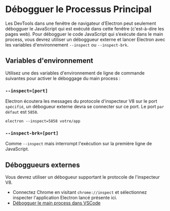 # Débogguer le Processus Principal

Les DevTools dans une fenêtre de navigateur d’Electron peut seulement débogguer le JavaScript qui est exécuté dans cette fenêtre (c'est-à-dire les pages web). Pour débogguer le code JavaScript qui s’exécute dans le main process, vous devrez utiliser un déboggueur externe et lancer Electron avec les variables d'environnement `--inspect` ou `--inspect-brk`.

## Variables d'environnement

Utilisez une des variables d'environnement de ligne de commande suivantes pour activer le déboggage du main process :

### `--inspect=[port]`

Electron écoutera les messages du protocole d'inspecteur V8 sur le port `spécifié`, un débogueur externe devra se connecter sur ce port. Le port `par défaut` est `5858`.

```shell
electron --inspect=5858 votre/app
```

### `--inspect-brk=[port]`

Comme `--inspect` mais interrompt l'exécution sur la première ligne de JavaScript.

## Déboggueurs externes

Vous devrez utiliser un débogueur supportant le protocole de l'inspecteur V8.

- Connectez Chrome en visitant `chrome://inspect` et sélectionnez inspecter l'application Electron lancé présente ici.
- [Débogguer le main process dans VSCode](debugging-main-process-vscode.md)
